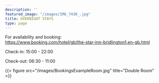 ```yaml
---
description: ''
featured_image: "/images/IMG_7430_.jpg"
title: OVERNIGHT STAYS
type: page
---
```


For availability and booking:  
https://www.booking.com/hotel/gb/the-star-inn-bridlington1.en-gb.html

Check-in:
15:00 - 22:00

Check-out:
06:30 - 11:00

{{< figure src="/images/BookingsExampleRoom.jpg" title="Double Room" >}}
